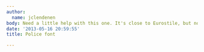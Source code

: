 ```yaml
---
author:
  name: jclendenen
body: Need a little help with this one. It's close to Eurostile, but not exactly.
date: '2013-05-16 20:59:55'
title: Police font

---
```

